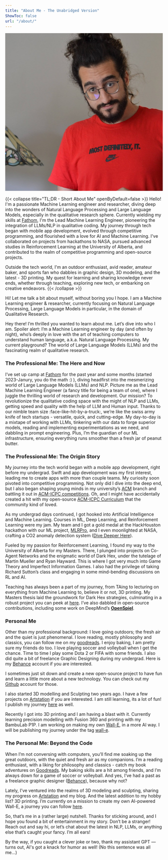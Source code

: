 ```yaml
---
title: "About Me - The Unabridged Version"
ShowToc: false
url: "/about/"
---
```


![Look, it's me!](/img/profilepic.jpg "Profile Picture")

{{< collapse title="TL;DR - Short About Me" openByDefault=false >}}
Hello! I'm a passionate Machine Learning engineer and researcher, diving deep into the wonders of Natural Language Processing and Large Language Models, especially in the qualitative research sphere. Currently wielding my skills at [Fathom](https://www.fathomthat.ai), I'm the Lead Machine Learning Engineer, pioneering the integration of LLMs/NLP in qualitative coding. My journey through tech began with mobile app development, evolved through competitive programming, and flourished with a love for AI and Machine Learning. I've collaborated on projects from hackathons to NASA, pursued advanced studies in Reinforcement Learning at the University of Alberta, and contributed to the realm of competitive programming and open-source projects.

Outside the tech world, I'm an outdoor enthusiast, avid reader, amateur baker, and sports fan who dabbles in graphic design, 3D modeling, and the latest - 3D printing. My quest for learning and sharing knowledge never ends, whether through teaching, exploring new tech, or embarking on creative endeavors.
{{< /collapse >}}

Hi! Let me talk a bit about myself, without boring you I hope. I am a Machine Learning engineer & researcher, currently focusing on Natural Language Processing, Large Language Models in particular, in the domain of Qualitative Research.

Hey there! I’m thrilled you wanted to learn about me. Let’s dive into who I am. Spoiler alert: I’m a Machine Learning engineer by day (and often by night), who’s deeply in love with the art of teaching computers to understand human language, a.k.a. Natural Language Processing. My current playground? The world of Large Language Models (LLMs) and the fascinating realm of qualitative research.

### The Professional Me: The Here and Now

I’ve set up camp at [Fathom](https://www.fathomthat.ai) for the past year and some months (started 2023-Janury, you do the math :) ), diving headfirst into the mesmerizing world of Large Language Models (LLMs) and NLP. Picture me as the Lead Machine Learning Engineer (a fancy title for being a team of one), where I juggle the thrilling world of research and development. Our mission? To revolutionize the qualitative coding space with the might of NLP and LLMs, getting speed and quality with the help of LLM and Human input. Thanks to our nimble team size :face-like-hit-by-a-truck:, we’re like the swiss army knife of tech startups - versatile, quick, and cutting-edge. My day-to-day is a mixtape of working with LLMs, tinkering with our data to forge superior models, reading and implementing experimentations as we need, and dabbling in prompt engineering. Plus, I’m the guardian of our ML infrastructure, ensuring everything runs smoother than a fresh jar of peanut butter.

### The Professional Me: The Origin Story

My journey into the tech world began with a mobile app development, right before my undergrad. Swift and app development was my first interest, leading me to create apps with more than couple teams. My curiosity soon pivoted into competitive programming. Not only did I dive into the deep end, but I also began shaping young minds in my university’s [ACM](https://www.acm.org/) branch and battling it out in [ACM-ICPC competitions](https://icpc.global/). Oh, and I might have accidentally created a hit with my open-source [ACM-ICPC Curriculum](https://github.com/BedirT/ACM-ICPC-Preparation) that the community kind of loved.

As my undergrad days continued, I got hooked into Artificial Intelligence and Machine Learning. Courses in ML, Deep Learning, and Reinforcement Learning were my jam. My team and I got a gold medal at the HackHouston hackathon with our ML project, [MLRPro](https://github.com/AhmetHamzaEmra/MLRPRO), and I even moonlighted at NASA, crafting a CO2 anomaly detection system ([Dive Deeper Here](projects/iss_co2/iss_co2.md)).

Fueled by my passion for Reinforcement Learning, I found my way to the University of Alberta for my Masters. There, I plunged into projects on Co-Agent Networks and the enigmatic world of Dark Hex, under the tutelage of Martin Mueller and Ryan Hayward. This is where I got very much into Game Theory and Imperfect Information Games. I also had the privilege of taking Richard Sutton’s class and engaging in some mind-bending discussions on RL and AI.

Teaching has always been a part of my journey, from TAing to lecturing on everything from Machine Learning to, believe it or not, 3D printing. My Masters thesis laid the groundwork for Dark Hex strategies, culminating in a robust project you can peek at [here](https://github.com/BedirT/darkhex). I’ve also dabbled in open-source contributions, including some work on DeepMind’s [**OpenSpiel**](https://github.com/deepmind/open_spiel).

### Personal Me

Other than my professional background: I love going outdoors; the fresh air and the quiet is just phenomenal. I love reading, mostly philosophy and classics, you can follow me on my [goodreads](https://www.goodreads.com/user/show/65715675-bedir-tapkan). I enjoy baking, I am pretty sure my friends do too. I love playing soccer and volleyball when I get the chance. Time to time I play some Dota 2 or FIFA with some friends. I also did quite a bit of freelance Graphic Designing during my undergrad. Here is my [Behance](https://www.behance.net/btdesign) account if you are interested.

I sometimes just sit down and create a new open-source project to have fun and learn a little more about a new technology. You can check out my [Github](https://github.com/BedirT) account for those.

I also started 3D modelling and Sculpting two years ago. I have a few projects on [Artstation](https://www.artstation.com/bedirtapkan) if you are interested. I am still learning, its a lot of fun! I publish my journey [here](https://bedirtapkan.com/design/) as well.

Recently I got into 3D printing and I am having a blast with it. Currently learning precision modelling with Fusion 360 and printing with my BambuLab P1P. I am working on making my own [Wall-E](https://www.thingiverse.com/thing:922740), in a more AI way. I will be publishing my journey under the tag [wall-e](https://bedirtapkan.com/tags/wall-e/).

### The Personal Me: Beyond the Code

When I’m not conversing with computers, you’ll find me soaking up the great outdoors, with the quiet and fresh air as my companions. I’m a reading enthusiast, with a liking for philosophy and classics - catch my book adventures on [Goodreads](https://www.goodreads.com/user/show/65715675-bedir-tapkan). My baking skills are a hit among friends, and I’m always down for a game of soccer or volleyball. And yes, I’ve had a past as a freelance graphic designer ([Behance](https://www.behance.net/btdesign)), because why not?

Lately, I’ve ventured into the realms of 3D modeling and sculpting, sharing my progress on [Artstation](https://www.artstation.com/bedirtapkan) and my blog. And the latest addition to my hobby list? 3D printing. I’m currently on a mission to create my own AI-powered Wall-E, a journey you can follow [here](https://bedirtapkan.com/tags/wall-e/).

So, that’s me in a (rather large) nutshell. Thanks for sticking around, and I hope you found a bit of entertainment in my story. Don’t be a stranger! Reach out and say hi, or let’s chat about the latest in NLP, LLMs, or anything else that’s caught your fancy. I’m all ears!

By the way, if you caught a clever joke or two, thank my assistant GPT — turns out, AI's got a knack for humor as well! (No this sentence was all me...)